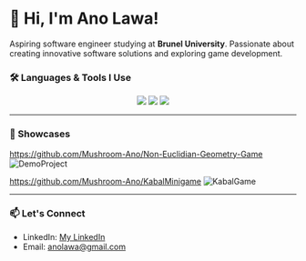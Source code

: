 # 👋 Hi, I'm Ano Lawa!

Aspiring software engineer studying at **Brunel University**. Passionate about creating innovative software solutions and exploring game development.

### 🛠️ Languages & Tools I Use
<div align="center">
  <img src="https://img.shields.io/badge/C%23-239120?style=for-the-badge&logo=c-sharp&logoColor=white" />
  <img src="https://img.shields.io/badge/Unity-000000?style=for-the-badge&logo=unity&logoColor=white" />
  <img src="https://img.shields.io/badge/JavaScript-F7DF1E?style=for-the-badge&logo=javascript&logoColor=black" />
</div>

---

### 🔭 Showcases

https://github.com/Mushroom-Ano/Non-Euclidian-Geometry-Game
![DemoProject](https://github.com/user-attachments/assets/286ad040-2ada-4264-94ef-36bf9a05a138)

https://github.com/Mushroom-Ano/KabalMinigame
![KabalGame](https://github.com/user-attachments/assets/8ee83e35-75d4-4387-856c-589e009273c4)

---

### 📫 Let's Connect
- LinkedIn: [My LinkedIn](https://www.linkedin.com/in/ano-lawa-184176236/)
- Email: [anolawa@gmail.com](mailto:anolawa@gmail.com)
